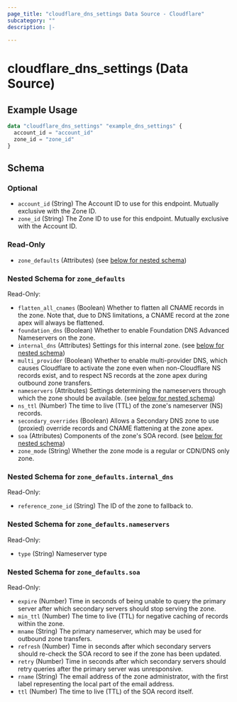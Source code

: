 ```yaml
---
page_title: "cloudflare_dns_settings Data Source - Cloudflare"
subcategory: ""
description: |-
  
---
```


# cloudflare_dns_settings (Data Source)



## Example Usage

```terraform
data "cloudflare_dns_settings" "example_dns_settings" {
  account_id = "account_id"
  zone_id = "zone_id"
}
```

<!-- schema generated by tfplugindocs -->
## Schema

### Optional

- `account_id` (String) The Account ID to use for this endpoint. Mutually exclusive with the Zone ID.
- `zone_id` (String) The Zone ID to use for this endpoint. Mutually exclusive with the Account ID.

### Read-Only

- `zone_defaults` (Attributes) (see [below for nested schema](#nestedatt--zone_defaults))

<a id="nestedatt--zone_defaults"></a>
### Nested Schema for `zone_defaults`

Read-Only:

- `flatten_all_cnames` (Boolean) Whether to flatten all CNAME records in the zone. Note that, due to DNS limitations, a CNAME record at the zone apex will always be flattened.
- `foundation_dns` (Boolean) Whether to enable Foundation DNS Advanced Nameservers on the zone.
- `internal_dns` (Attributes) Settings for this internal zone. (see [below for nested schema](#nestedatt--zone_defaults--internal_dns))
- `multi_provider` (Boolean) Whether to enable multi-provider DNS, which causes Cloudflare to activate the zone even when non-Cloudflare NS records exist, and to respect NS records at the zone apex during outbound zone transfers.
- `nameservers` (Attributes) Settings determining the nameservers through which the zone should be available. (see [below for nested schema](#nestedatt--zone_defaults--nameservers))
- `ns_ttl` (Number) The time to live (TTL) of the zone's nameserver (NS) records.
- `secondary_overrides` (Boolean) Allows a Secondary DNS zone to use (proxied) override records and CNAME flattening at the zone apex.
- `soa` (Attributes) Components of the zone's SOA record. (see [below for nested schema](#nestedatt--zone_defaults--soa))
- `zone_mode` (String) Whether the zone mode is a regular or CDN/DNS only zone.

<a id="nestedatt--zone_defaults--internal_dns"></a>
### Nested Schema for `zone_defaults.internal_dns`

Read-Only:

- `reference_zone_id` (String) The ID of the zone to fallback to.


<a id="nestedatt--zone_defaults--nameservers"></a>
### Nested Schema for `zone_defaults.nameservers`

Read-Only:

- `type` (String) Nameserver type


<a id="nestedatt--zone_defaults--soa"></a>
### Nested Schema for `zone_defaults.soa`

Read-Only:

- `expire` (Number) Time in seconds of being unable to query the primary server after which secondary servers should stop serving the zone.
- `min_ttl` (Number) The time to live (TTL) for negative caching of records within the zone.
- `mname` (String) The primary nameserver, which may be used for outbound zone transfers.
- `refresh` (Number) Time in seconds after which secondary servers should re-check the SOA record to see if the zone has been updated.
- `retry` (Number) Time in seconds after which secondary servers should retry queries after the primary server was unresponsive.
- `rname` (String) The email address of the zone administrator, with the first label representing the local part of the email address.
- `ttl` (Number) The time to live (TTL) of the SOA record itself.



